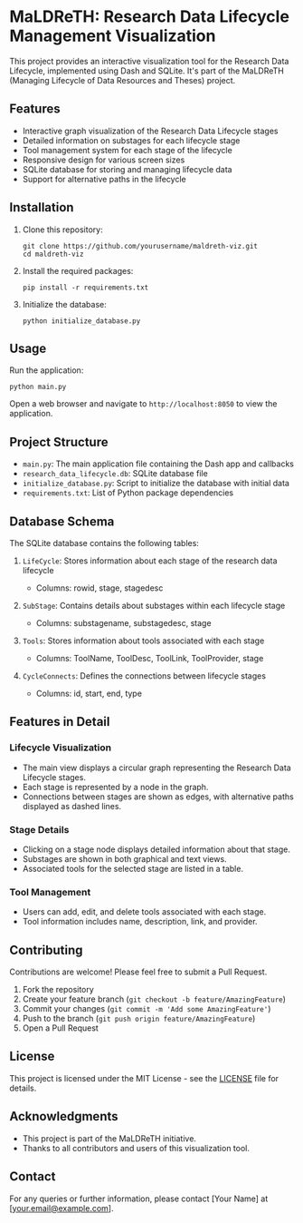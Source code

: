 # MaLDReTH: Research Data Lifecycle Management Visualization

This project provides an interactive visualization tool for the Research Data Lifecycle, implemented using Dash and SQLite. It's part of the MaLDReTH (Managing Lifecycle of Data Resources and Theses) project.

## Features

- Interactive graph visualization of the Research Data Lifecycle stages
- Detailed information on substages for each lifecycle stage
- Tool management system for each stage of the lifecycle
- Responsive design for various screen sizes
- SQLite database for storing and managing lifecycle data
- Support for alternative paths in the lifecycle

## Installation

1. Clone this repository:
   ```
   git clone https://github.com/yourusername/maldreth-viz.git
   cd maldreth-viz
   ```

2. Install the required packages:
   ```
   pip install -r requirements.txt
   ```

3. Initialize the database:
   ```
   python initialize_database.py
   ```

## Usage

Run the application:

```
python main.py
```

Open a web browser and navigate to `http://localhost:8050` to view the application.

## Project Structure

- `main.py`: The main application file containing the Dash app and callbacks
- `research_data_lifecycle.db`: SQLite database file
- `initialize_database.py`: Script to initialize the database with initial data
- `requirements.txt`: List of Python package dependencies

## Database Schema

The SQLite database contains the following tables:

1. `LifeCycle`: Stores information about each stage of the research data lifecycle
   - Columns: rowid, stage, stagedesc

2. `SubStage`: Contains details about substages within each lifecycle stage
   - Columns: substagename, substagedesc, stage

3. `Tools`: Stores information about tools associated with each stage
   - Columns: ToolName, ToolDesc, ToolLink, ToolProvider, stage

4. `CycleConnects`: Defines the connections between lifecycle stages
   - Columns: id, start, end, type

## Features in Detail

### Lifecycle Visualization

- The main view displays a circular graph representing the Research Data Lifecycle stages.
- Each stage is represented by a node in the graph.
- Connections between stages are shown as edges, with alternative paths displayed as dashed lines.

### Stage Details

- Clicking on a stage node displays detailed information about that stage.
- Substages are shown in both graphical and text views.
- Associated tools for the selected stage are listed in a table.

### Tool Management

- Users can add, edit, and delete tools associated with each stage.
- Tool information includes name, description, link, and provider.

## Contributing

Contributions are welcome! Please feel free to submit a Pull Request.

1. Fork the repository
2. Create your feature branch (`git checkout -b feature/AmazingFeature`)
3. Commit your changes (`git commit -m 'Add some AmazingFeature'`)
4. Push to the branch (`git push origin feature/AmazingFeature`)
5. Open a Pull Request

## License

This project is licensed under the MIT License - see the [LICENSE](LICENSE) file for details.

## Acknowledgments

- This project is part of the MaLDReTH initiative.
- Thanks to all contributors and users of this visualization tool.

## Contact

For any queries or further information, please contact [Your Name] at [your.email@example.com].